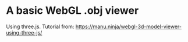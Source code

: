 # A basic WebGL .obj viewer

Using three.js. Tutorial from: https://manu.ninja/webgl-3d-model-viewer-using-three-js/